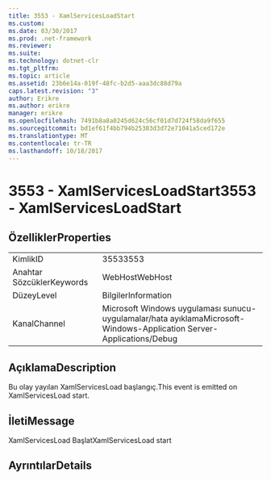 ```yaml
---
title: 3553 - XamlServicesLoadStart
ms.custom: 
ms.date: 03/30/2017
ms.prod: .net-framework
ms.reviewer: 
ms.suite: 
ms.technology: dotnet-clr
ms.tgt_pltfrm: 
ms.topic: article
ms.assetid: 23b6e14a-019f-48fc-b2d5-aaa3dc88d79a
caps.latest.revision: "3"
author: Erikre
ms.author: erikre
manager: erikre
ms.openlocfilehash: 7491b8a8a0245d624c56cf01d7d724f58da9f655
ms.sourcegitcommit: bd1ef61f4bb794b25383d3d72e71041a5ced172e
ms.translationtype: MT
ms.contentlocale: tr-TR
ms.lasthandoff: 10/18/2017
---
```

# <a name="3553---xamlservicesloadstart"></a><span data-ttu-id="4eba2-102">3553 - XamlServicesLoadStart</span><span class="sxs-lookup"><span data-stu-id="4eba2-102">3553 - XamlServicesLoadStart</span></span>
## <a name="properties"></a><span data-ttu-id="4eba2-103">Özellikler</span><span class="sxs-lookup"><span data-stu-id="4eba2-103">Properties</span></span>  
  
|||  
|-|-|  
|<span data-ttu-id="4eba2-104">Kimlik</span><span class="sxs-lookup"><span data-stu-id="4eba2-104">ID</span></span>|<span data-ttu-id="4eba2-105">3553</span><span class="sxs-lookup"><span data-stu-id="4eba2-105">3553</span></span>|  
|<span data-ttu-id="4eba2-106">Anahtar Sözcükler</span><span class="sxs-lookup"><span data-stu-id="4eba2-106">Keywords</span></span>|<span data-ttu-id="4eba2-107">WebHost</span><span class="sxs-lookup"><span data-stu-id="4eba2-107">WebHost</span></span>|  
|<span data-ttu-id="4eba2-108">Düzey</span><span class="sxs-lookup"><span data-stu-id="4eba2-108">Level</span></span>|<span data-ttu-id="4eba2-109">Bilgiler</span><span class="sxs-lookup"><span data-stu-id="4eba2-109">Information</span></span>|  
|<span data-ttu-id="4eba2-110">Kanal</span><span class="sxs-lookup"><span data-stu-id="4eba2-110">Channel</span></span>|<span data-ttu-id="4eba2-111">Microsoft Windows uygulaması sunucu-uygulamalar/hata ayıklama</span><span class="sxs-lookup"><span data-stu-id="4eba2-111">Microsoft-Windows-Application Server-Applications/Debug</span></span>|  
  
## <a name="description"></a><span data-ttu-id="4eba2-112">Açıklama</span><span class="sxs-lookup"><span data-stu-id="4eba2-112">Description</span></span>  
 <span data-ttu-id="4eba2-113">Bu olay yayılan XamlServicesLoad başlangıç.</span><span class="sxs-lookup"><span data-stu-id="4eba2-113">This event is emitted on XamlServicesLoad start.</span></span>  
  
## <a name="message"></a><span data-ttu-id="4eba2-114">İleti</span><span class="sxs-lookup"><span data-stu-id="4eba2-114">Message</span></span>  
 <span data-ttu-id="4eba2-115">XamlServicesLoad Başlat</span><span class="sxs-lookup"><span data-stu-id="4eba2-115">XamlServicesLoad start</span></span>  
  
## <a name="details"></a><span data-ttu-id="4eba2-116">Ayrıntılar</span><span class="sxs-lookup"><span data-stu-id="4eba2-116">Details</span></span>
